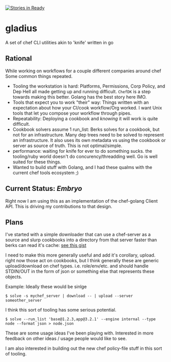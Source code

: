 [![Stories in Ready](https://badge.waffle.io/go-chef/gladius.png?label=ready&title=Ready)](https://waffle.io/go-chef/gladius)
# gladius
A set of chef CLI utilities akin to 'knife'  written in go

## Rational
While working on workflows for a couple different companies around chef Some common things repeated.
  *  Tooling the workstation is hard: Platforms, Permissions, Corp Policy, and Dep Hell all made getting up and running difficult. `ChefDK` is a step towards making this better. Golang has the best story here IMO.
  *  Tools that expect you to work "their" way: Things written with an expectation about how your CI/cook workflow/Org worked. I want Unix tools that let you compose your workflow through pipes.
  *  Repeatability: Deploying a cookbook and _knowing_ it will work is quite difficult.
  *  Cookbook solvers assume 1 run_list: Berks solves for a cookbook, but not for an infrastructure. Many dep trees need to be solved to represent an infrastructure. It also uses its own metadata vs using the cookbook or server as source of truth. This is not optimal/simple.
  * performance: waiting for knife for ever to do something sucks. the tooling/ruby world doesn't do concurency/threadding well. Go is well suited for these things.
  * Wanted to build stuff with Golang, and I had these qualms with the current chef tools ecosystem ;)

## Current Status: _Embryo_
Right now I am using this as an implementation of the chef-golang Client API. This is driving my contributions to that design.

## Plans
I've started with a simple downloader that can use a chef-server as a source and slurp cookbooks into a directory from that server faster than berks can read it's cache: [see this gist](https://gist.github.com/spheromak/950fe653bd7b4bc044f8)

I need to make this more generally useful and add it's corollary, upload. right now those act on cookbooks, but I think generally these are generic upload/download on chef types. i.e. role/env/etc. and should handle STDIN/OUT in the form of json or something else that represents these objects.

Example:
Ideally these would be sinlge
````
$ solve -s mychef_server | download -- | upload --server someother_server
````
I think this sort of tooling has some serious potential.
````
$ solve --run_list 'base@1.2.3,app@3.2.1' --engine internal --type node --format json > node.json  
````

These are some usage ideas I've been playing with. Interested in more feedback on other ideas / usage people would like to see.

I am also interested in building out the new chef policy-file stuff in this sort of tooling.
